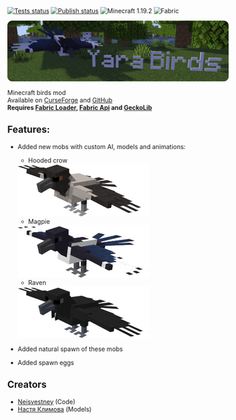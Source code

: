 [![Tests status](https://img.shields.io/github/workflow/status/Neisvestney/YaraBirds/Test?label=tests)](https://github.com/Neisvestney/YaraBirds/actions/workflows/test.yml)
[![Publish status](https://img.shields.io/github/workflow/status/Neisvestney/YaraBirds/Publish?label=publish)](https://www.curseforge.com/minecraft/mc-mods/yarabirds)
![Minecraft 1.19.2](https://img.shields.io/badge/minecraft%20version-1.19.2-green)
![Fabric](https://img.shields.io/badge/fabric-0.14.9-green)

![](assets/title.png)

Minecraft birds mod     
Available on [CurseForge](https://www.curseforge.com/minecraft/mc-mods/yarabirds/files) and [GitHub](https://github.com/Neisvestney/YaraBirds/releases)   
**Requires 
[Fabric Loader](https://fabricmc.net/use/installer/),
[Fabric Api](https://www.curseforge.com/minecraft/mc-mods/fabric-api) and
[GeckoLib](https://www.curseforge.com/minecraft/mc-mods/geckolib)**

## Features:
- Added new mobs with custom AI, models and animations:
  - Hooded crow  
  <img max src="./assets/hooded_crow.png" width="300">

  - Magpie  
  <img max src="./assets/magpie.png" width="300">

  - Raven  
  <img max src="./assets/raven.png" width="300">
- Added natural spawn of these mobs
- Added spawn eggs

## Creators
- [Neisvestney](https://github.com/Neisvestney) (Code)
- [Настя Климова](https://www.youtube.com/c/%D0%9D%D0%B0%D1%81%D1%82%D1%8F%D0%9A%D0%BB%D0%B8%D0%BC%D0%BE%D0%B2%D0%B0) (Models)
